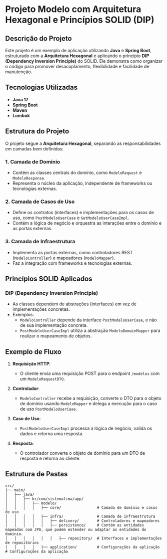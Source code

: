 # Projeto Modelo com Arquitetura Hexagonal e Princípios SOLID (DIP)

## Descrição do Projeto
Este projeto é um exemplo de aplicação utilizando **Java** e **Spring Boot**, estruturado com a **Arquitetura Hexagonal** e aplicando o princípio **DIP (Dependency Inversion Principle)** do SOLID. Ele demonstra como organizar o código para promover desacoplamento, flexibilidade e facilidade de manutenção.

## Tecnologias Utilizadas
- **Java 17**
- **Spring Boot**
- **Maven**
- **Lombok**

## Estrutura do Projeto
O projeto segue a **Arquitetura Hexagonal**, separando as responsabilidades em camadas bem definidas:

### 1. **Camada de Domínio**
- Contém as classes centrais do domínio, como `ModeloRequest` e `ModeloResponse`.
- Representa o núcleo da aplicação, independente de frameworks ou tecnologias externas.

### 2. **Camada de Casos de Uso**
- Define os contratos (interfaces) e implementações para os casos de uso, como `PostModeloUserCase` e `GetModeloUserCaseImpl`.
- Contém a lógica de negócio e orquestra as interações entre o domínio e as portas externas.

### 3. **Camada de Infraestrutura**
- Implementa as portas externas, como controladores REST (`ModeloController`) e mapeadores (`ModeloMapper`).
- Faz a integração com frameworks e tecnologias externas.

## Princípios SOLID Aplicados
### **DIP (Dependency Inversion Principle)**
- As classes dependem de abstrações (interfaces) em vez de implementações concretas.
- Exemplos:
    - `ModeloController` depende da interface `PostModeloUserCase`, e não de sua implementação concreta.
    - `PostModeloUserCaseImpl` utiliza a abstração `ModeloDomainMapper` para realizar o mapeamento de objetos.

## Exemplo de Fluxo
1. **Requisição HTTP**:
    - O cliente envia uma requisição POST para o endpoint `/modelos` com um `ModeloRequestDTO`.

2. **Controlador**:
    - `ModeloController` recebe a requisição, converte o DTO para o objeto de domínio usando `ModeloMapper` e delega a execução para o caso de uso `PostModeloUserCase`.

3. **Caso de Uso**:
    - `PostModeloUserCaseImpl` processa a lógica de negócio, valida os dados e retorna uma resposta.

4. **Resposta**:
    - O controlador converte o objeto de domínio para um DTO de resposta e retorna ao cliente.

## Estrutura de Pastas

````
src/
├── main/
│   ├── java/
│   │   ├── br/com/sistemalima/app/
│   │   │   ├── modelo/
│   │   │   │   ├── core/                # Camada de domínio e casos de uso
│   │   │   │   ├── infra/               # Camada de infraestrutura
│   │   │   │   │   ├── delivery/        # Controladores e mapeadores
│   │   │   │   │   ├── persistence/     # Contém as entidades mapeadas com JPA, que podem estender ou adaptar as entidades do domínio.
│   │   │   │   │   │   ├── repository/  # Interfaces e implementações de repositórios
│   │   │   │   ├── application/         # Configurações da aplicação        # Configurações da aplicação

````